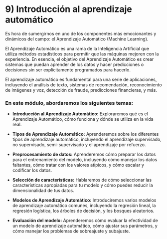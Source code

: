 # 9) Introducción al aprendizaje automático
Es hora de sumergirnos en uno de los componentes más emocionantes y dinámicos del campo: el Aprendizaje Automático (Machine Learning).

El Aprendizaje Automático es una rama de la Inteligencia Artificial que utiliza métodos estadísticos para permitir que las máquinas mejoren con la experiencia. En esencia, el objetivo del Aprendizaje Automático es crear sistemas que puedan aprender de los datos y hacer predicciones o decisiones sin ser explícitamente programados para hacerlo.

El aprendizaje automático es fundamental para una serie de aplicaciones, incluyendo el análisis de texto, sistemas de recomendación, reconocimiento de imágenes y voz, detección de fraude, predicciones financieras, y más.

### En este módulo, abordaremos los siguientes temas:

- **Introducción al Aprendizaje Automático:** Exploraremos qué es el Aprendizaje Automático, cómo funciona y dónde se utiliza en la vida real.

- **Tipos de Aprendizaje Automático:** Aprenderemos sobre los diferentes tipos de aprendizaje automático, incluyendo el aprendizaje supervisado, no supervisado, semi-supervisado y el aprendizaje por refuerzo.

- **Preprocesamiento de datos:** Aprenderemos cómo preparar los datos para el entrenamiento del modelo, incluyendo cómo manejar los datos faltantes, cómo tratar con los valores atípicos, y cómo escalar y codificar los datos.

- **Selección de características:** Hablaremos de cómo seleccionar las características apropiadas para tu modelo y cómo puedes reducir la dimensionalidad de tus datos.

- **Modelos de Aprendizaje Automático:** Introduciremos varios modelos de aprendizaje automático comunes, incluyendo la regresión lineal, la regresión logística, los árboles de decisión, y los bosques aleatorios.

- **Evaluación del modelo:** Aprenderemos cómo evaluar la efectividad de un modelo de aprendizaje automático, cómo ajustar sus parámetros, y cómo manejar los problemas de sobreajuste y subajuste.